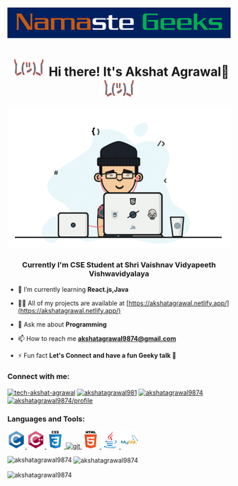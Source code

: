 # <div align="center" ><img src="https://github.com/akshatagrawal9874/akshatagrawal9874/blob/master/Screenshot_9.png"></div>
# <div align="center" ><img width="90" height="40" src="https://github.com/akshatagrawal9874/akshatagrawal9874/blob/master/giphy%20(2).gif">Hi there! It's Akshat Agrawal👋<img width="90" height="40" src="https://github.com/akshatagrawal9874/akshatagrawal9874/blob/master/giphy%20(2).gif"> </div>
<center><img src="developer.gif" alt="banner that says Akshat Agrawal - Computer Science Undergraduate"></center>  
<h3 align="center">Currently I'm CSE Student at Shri Vaishnav Vidyapeeth Vishwavidyalaya</h3>

- 🌱 I’m currently learning **React.js,Java**

- 👨‍💻 All of my projects are available at [https://akshatagrawal.netlify.app/](https://akshatagrawal.netlify.app/)

- 💬 Ask me about **Programming**

- 📫 How to reach me **akshatagrawal9874@gmail.com**

- ⚡ Fun fact **Let's Connect and have a fun Geeky talk 📱**

<h3 align="left">Connect with me:</h3>
<p align="left">
<a href="https://linkedin.com/in/tech-akshat-agrawal" target="blank"><img align="center" src="https://raw.githubusercontent.com/rahuldkjain/github-profile-readme-generator/master/src/images/icons/Social/linked-in-alt.svg" alt="tech-akshat-agrawal" height="30" width="40" /></a>
<a href="https://www.hackerrank.com/akshatagrawal981" target="blank"><img align="center" src="https://raw.githubusercontent.com/rahuldkjain/github-profile-readme-generator/master/src/images/icons/Social/hackerrank.svg" alt="akshatagrawal981" height="30" width="40" /></a>
<a href="https://www.leetcode.com/akshatagrawal9874" target="blank"><img align="center" src="https://raw.githubusercontent.com/rahuldkjain/github-profile-readme-generator/master/src/images/icons/Social/leet-code.svg" alt="akshatagrawal9874" height="30" width="40" /></a>
<a href="https://auth.geeksforgeeks.org/user/akshatagrawal9874/profile" target="blank"><img align="center" src="https://raw.githubusercontent.com/rahuldkjain/github-profile-readme-generator/master/src/images/icons/Social/geeks-for-geeks.svg" alt="akshatagrawal9874/profile" height="30" width="40" /></a>
</p>

<h3 align="left">Languages and Tools:</h3>
<p align="left"> <a href="https://www.cprogramming.com/" target="_blank"> <img src="https://raw.githubusercontent.com/devicons/devicon/master/icons/c/c-original.svg" alt="c" width="40" height="40"/> </a> <a href="https://www.w3schools.com/cpp/" target="_blank"> <img src="https://raw.githubusercontent.com/devicons/devicon/master/icons/cplusplus/cplusplus-original.svg" alt="cplusplus" width="40" height="40"/> </a> <a href="https://www.w3schools.com/css/" target="_blank"> <img src="https://raw.githubusercontent.com/devicons/devicon/master/icons/css3/css3-original-wordmark.svg" alt="css3" width="40" height="40"/> </a> <a href="https://git-scm.com/" target="_blank"> <img src="https://www.vectorlogo.zone/logos/git-scm/git-scm-icon.svg" alt="git" width="40" height="40"/> </a> <a href="https://www.w3.org/html/" target="_blank"> <img src="https://raw.githubusercontent.com/devicons/devicon/master/icons/html5/html5-original-wordmark.svg" alt="html5" width="40" height="40"/> </a> <a href="https://www.java.com" target="_blank"> <img src="https://raw.githubusercontent.com/devicons/devicon/master/icons/java/java-original.svg" alt="java" width="40" height="40"/> </a>  <a href="https://www.mysql.com/" target="_blank"> <img src="https://raw.githubusercontent.com/devicons/devicon/master/icons/mysql/mysql-original-wordmark.svg" alt="mysql" width="40" height="40"/> </a> </p>

<p><img align="left" src="https://github-readme-stats.vercel.app/api/top-langs?username=akshatagrawal9874&show_icons=true&locale=en&layout=compact" alt="akshatagrawal9874" /></p>

<p>&nbsp;<img align="center" src="https://github-readme-stats.vercel.app/api?username=akshatagrawal9874&show_icons=true&locale=en" alt="akshatagrawal9874" /></p>

<p><img align="center" src="https://github-readme-streak-stats.herokuapp.com/?user=akshatagrawal9874&" alt="akshatagrawal9874" /></p>


  
